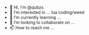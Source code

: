 - 👋 Hi, I’m @qubzs
- 👀 I’m interested in ... lua coding/weed
- 🌱 I’m currently learning ... 
- 💞️ I’m looking to collaborate on ...
- 📫 How to reach me ...

<!---
qubzs/qubzs is a ✨ special ✨ repository because its `README.md` (this file) appears on your GitHub profile.
You can click the Preview link to take a look at your changes.
--->
